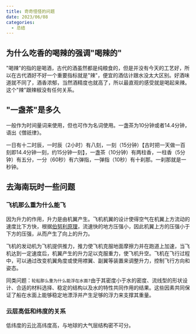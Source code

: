 ```yaml
---
title: 奇奇怪怪的问题
date: 2023/06/08
categories:
  - 总结
---
```


## 为什么吃香的喝辣的强调"喝辣的"

"喝辣"的指的是喝酒，古代的酒虽然都是纯粮食的，但是并没有今天的工艺好，所以在古代酒好不好一个重要指标就是"辣"，便宜的酒估计跟水没太大区别。好酒味道就不同了，酒香浓郁，当然酒精度也就高了，所以最直观的感受就是喝起来辣。这个"辣"跟辣椒没有任何关系。

## "一盏茶"是多久

一般作为时间量词来使用，但也可作为名词使用。一盏茶为10分钟或者14.4分钟，语出《僧祇律》。

一日有十二时辰，一时辰（2小时）有八刻，一刻（15分钟）【古时把一天做一百刻即14.4分钟一刻，约15分钟一刻】，一盏茶（10分钟）有两柱香，一柱香（5分钟）有五分，一分（60秒）有六弹指，一弹指（10秒）有十刹那。一刹那就是一秒钟。

## 去海南玩时一些问题

### 飞机那么重为什么能飞

因为升力的作用，升力是由机翼产生。飞机机翼的设计使得空气在机翼上方流动的速度比下方快，根据[伯努利原理](https://baike.baidu.com/item/%E4%BC%AF%E5%8A%AA%E5%88%A9%E5%8E%9F%E7%90%86/9852095?fr=ge_ala)，流速快的地方压强小，因此机翼上方的压强小于下方的压强，从而产生了向上的升力。

飞机的发动机为飞机提供推力，推力使飞机克服地面摩擦力并在跑道上加速，当飞机达到一定速度后，机翼产生的升力足以克服重力，使飞机升空。飞机在飞行过程中，可以通过改变机翼角度或使用襟翼、副翼等装置来调整升力，控制飞行方向和姿态。

同类问题：`轮船那么重为什么能浮在水面?`由于其密度小于水的密度、流线型的形状设计、合适的材料选择、稳定的结构以及水的特性共同作用的结果。这些因素共同保证了船在水面上能够稳定地漂浮并产生足够的浮力来支撑其重量。

### 云层高低和纬度的关系

低纬度的云比高纬度高，与地球的大气层结构密不可分。